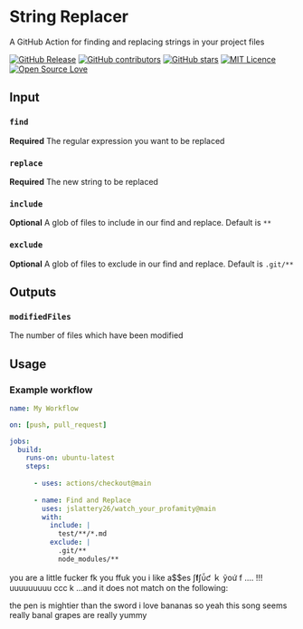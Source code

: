 # String Replacer

A GitHub Action for finding and replacing strings in your project files

[![GitHub Release](https://img.shields.io/github/release/thiagodnf/string-replacer.svg)](https://github.com/thiagodnf/string-replacer/releases/latest)
[![GitHub contributors](https://img.shields.io/github/contributors/thiagodnf/string-replacer.svg)](https://github.com/thiagodnf/string-replacer/graphs/contributors)
[![GitHub stars](https://img.shields.io/github/stars/thiagodnf/string-replacer.svg)](https://github.com/thiagodnf/string-replacer)
[![MIT Licence](https://badges.frapsoft.com/os/mit/mit.svg?v=103)](https://opensource.org/licenses/mit-license.php)
[![Open Source Love](https://badges.frapsoft.com/os/v1/open-source.svg?v=103)](https://github.com/ellerbrock/open-source-badges/)

## Input

### `find`
**Required** The regular expression you want to be replaced

### `replace`
**Required** The new string to be replaced

### `include`
**Optional** A glob of files to include in our find and replace. Default is `**`

### `exclude`
**Optional** A glob of files to exclude in our find and replace. Default is `.git/**`

## Outputs

### `modifiedFiles`

The number of files which have been modified

## Usage

### Example workflow

```yaml
name: My Workflow

on: [push, pull_request]

jobs:
  build:
    runs-on: ubuntu-latest
    steps:
     
      - uses: actions/checkout@main
     
      - name: Find and Replace
        uses: jslattery26/watch_your_profamity@main
        with:
          include: |
            test/**/*.md
          exclude: |
            .git/**
            node_modules/**
```

you are a little fucker
fk you
ffuk you
i like a$$es
ʃ𝐟ʃὗƈ ｋ ỹоứ
f .... !!! uuuuuuuuu ccc k
...and it does not match on the following:

the pen is mightier than the sword
i love bananas so yeah
this song seems really banal
grapes are really yummy






